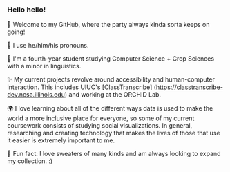 ### Hello hello! 

🥳 Welcome to my GitHub, where the party always kinda sorta keeps on going!

🍵 I use he/him/his pronouns. 

🌽 I'm a fourth-year student studying Computer Science + Crop Sciences with a minor in linguistics.

✨ My current projects revolve around accessibility and human-computer interaction. This includes UIUC's [ClassTranscribe] (https://classtranscribe-dev.ncsa.illinois.edu) and working at the ORCHID Lab.

🌍 I love learning about all of the different ways data is used to make the world a more inclusive place for everyone, so some of my current coursework consists of studying social visualizations. In general, researching and creating technology that makes the lives of those that use it easier is extremely important to me.

🧥 Fun fact: I love sweaters of many kinds and am always looking to expand my collection. :)
